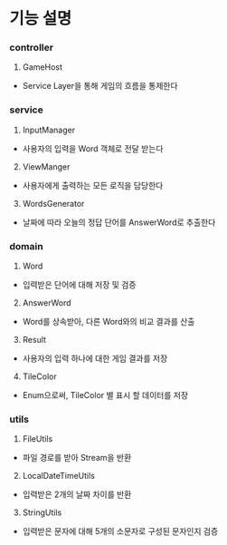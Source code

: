 # 기능 설명 

### controller
1. GameHost
- Service Layer을 통해 게임의 흐름을 통제한다 

### service
1. InputManager
- 사용자의 입력을 Word 객체로 전달 받는다
2. ViewManger
- 사용자에게 출력하는 모든 로직을 담당한다
3. WordsGenerator 
- 날짜에 따라 오늘의 정답 단어를 AnswerWord로 추출한다

### domain
1. Word
- 입력받은 단어에 대해 저장 및 검증
2. AnswerWord
- Word를 상속받아, 다른 Word와의 비교 결과를 산출
3. Result
- 사용자의 입력 하나에 대한 게임 결과를 저장
4. TileColor
- Enum으로써, TileColor 별 표시 할 데이터를 저장

### utils
1. FileUtils
- 파일 경로를 받아 Stream<String>을 반환
2. LocalDateTimeUtils
- 입력받은 2개의 날짜 차이를 반환
3. StringUtils
- 입력받은 문자에 대해 5개의 소문자로 구성된 문자인지 검증